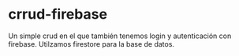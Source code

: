 # crrud-firebase

Un simple crud en el que también tenemos login y autenticación con firebase.
Utilzamos firestore para la base de datos.
